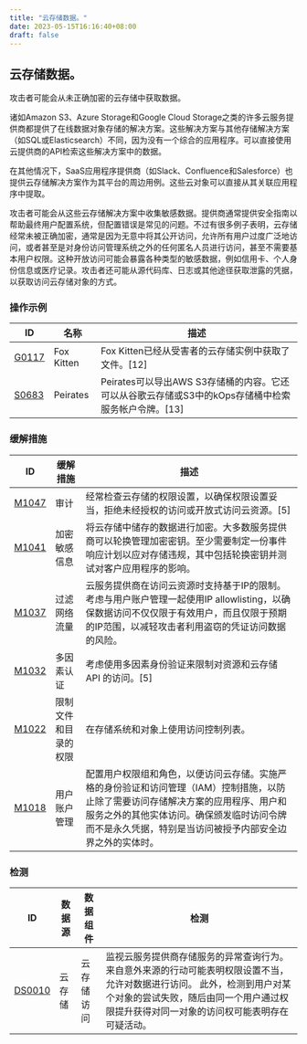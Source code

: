 ```yaml
---
title: "云存储数据。"
date: 2023-05-15T16:16:40+08:00
draft: false
---
```

## 云存储数据。
攻击者可能会从未正确加密的云存储中获取数据。

诸如Amazon S3、Azure Storage和Google Cloud Storage之类的许多云服务提供商都提供了在线数据对象存储的解决方案。这些解决方案与其他存储解决方案（如SQL或Elasticsearch）不同，因为没有一个综合的应用程序。可以直接使用云提供商的API检索这些解决方案中的数据。

在其他情况下，SaaS应用程序提供商（如Slack、Confluence和Salesforce）也提供云存储解决方案作为其平台的周边用例。这些云对象可以直接从其关联应用程序中提取。

攻击者可能会从这些云存储解决方案中收集敏感数据。提供商通常提供安全指南以帮助最终用户配置系统，但配置错误是常见的问题。不过有很多例子表明，云存储经常未被正确加密，通常是因为无意中将其公开访问，允许所有用户过度广泛地访问，或者甚至是对身份访问管理系统之外的任何匿名人员进行访问，甚至不需要基本用户权限。这种开放访问可能会暴露各种类型的敏感数据，例如信用卡、个人身份信息或医疗记录。攻击者还可能从源代码库、日志或其他途径获取泄露的凭据，以获取访问云存储对象的方式。

### 操作示例

|ID|名称|描述|
|----|----|----|
|[G0117]()|Fox Kitten|Fox Kitten已经从受害者的云存储实例中获取了文件。[12]|
|[S0683]()|Peirates|Peirates可以导出AWS S3存储桶的内容。它还可以从谷歌云存储或S3中的kOps存储桶中检索服务帐户令牌。[13]|

### 缓解措施

|  ID   | 缓解措施  | 描述|
|  ----  | ----  |----|
|[M1047]()|审计|经常检查云存储的权限设置，以确保权限设置妥当，拒绝未经授权的访问或开放式访问云资源。[5]|
|[M1041]()|加密敏感信息|将云存储中储存的数据进行加密。大多数服务提供商可以轮换管理加密密钥。至少需要制定一份事件响应计划以应对存储违规，其中包括轮换密钥并测试对客户应用程序的影响。|
|[M1037]()|过滤网络流量|云服务提供商在访问云资源时支持基于IP的限制。考虑与用户账户管理一起使用IP allowlisting，以确保数据访问不仅仅限于有效用户，而且仅限于预期的IP范围，以减轻攻击者利用盗窃的凭证访问数据的风险。|
|[M1032]()|多因素认证|考虑使用多因素身份验证来限制对资源和云存储 API 的访问。[5]|
|[M1022]()|限制文件和目录的权限|在存储系统和对象上使用访问控制列表。|
|[M1018]()|用户账户管理|配置用户权限组和角色，以便访问云存储。实施严格的身份验证和访问管理（IAM）控制措施，以防止除了需要访问存储解决方案的应用程序、用户和服务之外的其他实体访问。确保颁发临时访问令牌而不是永久凭据，特别是当访问被授予内部安全边界之外的实体时。|

### 检测

|  ID   | 数据源  | 数据组件|检测|
|  ----  | ----  |----|----|
|[DS0010]()|云存储|云存储访问|监视云服务提供商存储服务的异常查询行为。来自意外来源的行动可能表明权限设置不当，允许对数据进行访问。 此外，检测到用户对某个对象的尝试失败，随后由同一个用户通过权限提升获得对同一对象的访问权可能表明存在可疑活动。|

